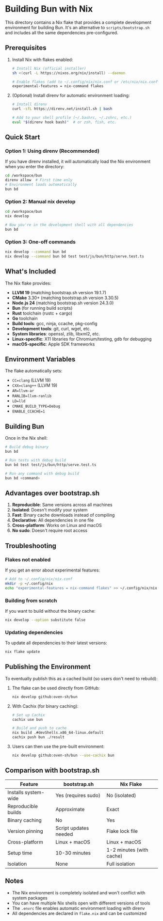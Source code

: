 # Building Bun with Nix

This directory contains a Nix flake that provides a complete development environment for building Bun. It's an alternative to `scripts/bootstrap.sh` and includes all the same dependencies pre-configured.

## Prerequisites

1. Install Nix with flakes enabled:
   ```bash
   # Install Nix (official installer)
   sh <(curl -L https://nixos.org/nix/install) --daemon

   # Enable flakes (add to ~/.config/nix/nix.conf or /etc/nix/nix.conf)
   experimental-features = nix-command flakes
   ```

2. (Optional) Install direnv for automatic environment loading:
   ```bash
   # Install direnv
   curl -sfL https://direnv.net/install.sh | bash

   # Add to your shell profile (~/.bashrc, ~/.zshrc, etc.)
   eval "$(direnv hook bash)"  # or zsh, fish, etc.
   ```

## Quick Start

### Option 1: Using direnv (Recommended)

If you have direnv installed, it will automatically load the Nix environment when you enter the directory:

```bash
cd /workspace/bun
direnv allow  # First time only
# Environment loads automatically
bun bd
```

### Option 2: Manual nix develop

```bash
cd /workspace/bun
nix develop

# Now you're in the development shell with all dependencies
bun bd
```

### Option 3: One-off commands

```bash
nix develop --command bun bd
nix develop --command bun bd test test/js/bun/http/serve.test.ts
```

## What's Included

The Nix flake provides:

- **LLVM 19** (matching bootstrap.sh version 19.1.7)
- **CMake** 3.30+ (matching bootstrap.sh version 3.30.5)
- **Node.js 24** (matching bootstrap.sh version 24.3.0)
- **Bun** (for running build scripts)
- **Rust** toolchain (rustc + cargo)
- **Go** toolchain
- **Build tools**: gcc, ninja, ccache, pkg-config
- **Development tools**: git, curl, wget, etc.
- **System libraries**: openssl, zlib, libxml2, etc.
- **Linux-specific**: X11 libraries for Chromium/testing, gdb for debugging
- **macOS-specific**: Apple SDK frameworks

## Environment Variables

The flake automatically sets:

- `CC=clang` (LLVM 19)
- `CXX=clang++` (LLVM 19)
- `AR=llvm-ar`
- `RANLIB=llvm-ranlib`
- `LD=lld`
- `CMAKE_BUILD_TYPE=Debug`
- `ENABLE_CCACHE=1`

## Building Bun

Once in the Nix shell:

```bash
# Build debug binary
bun bd

# Run tests with debug build
bun bd test test/js/bun/http/serve.test.ts

# Run any command with debug build
bun bd <command>
```

## Advantages over bootstrap.sh

1. **Reproducible**: Same versions across all machines
2. **Isolated**: Doesn't modify your system
3. **Fast**: Binary cache downloads instead of compiling
4. **Declarative**: All dependencies in one file
5. **Cross-platform**: Works on Linux and macOS
6. **No sudo**: Doesn't require root access

## Troubleshooting

### Flakes not enabled

If you get an error about experimental features:

```bash
# Add to ~/.config/nix/nix.conf
mkdir -p ~/.config/nix
echo "experimental-features = nix-command flakes" >> ~/.config/nix/nix.conf
```

### Building from scratch

If you want to build without the binary cache:

```bash
nix develop --option substitute false
```

### Updating dependencies

To update all dependencies to their latest versions:

```bash
nix flake update
```

## Publishing the Environment

To eventually publish this as a cached build (so users don't need to rebuild):

1. The flake can be used directly from GitHub:
   ```bash
   nix develop github:oven-sh/bun
   ```

2. With Cachix (for binary caching):
   ```bash
   # Set up Cachix
   cachix use bun

   # Build and push to cache
   nix build .#devShells.x86_64-linux.default
   cachix push bun ./result
   ```

3. Users can then use the pre-built environment:
   ```bash
   nix develop github:oven-sh/bun --use-cachix bun
   ```

## Comparison with bootstrap.sh

| Feature | bootstrap.sh | Nix Flake |
|---------|-------------|-----------|
| Installs system-wide | Yes (requires sudo) | No (isolated) |
| Reproducible builds | Approximate | Exact |
| Binary caching | No | Yes |
| Version pinning | Script updates needed | Flake lock file |
| Cross-platform | Linux + macOS | Linux + macOS |
| Setup time | 10-30 minutes | 1-2 minutes (with cache) |
| Isolation | None | Full isolation |

## Notes

- The Nix environment is completely isolated and won't conflict with system packages
- You can have multiple Nix shells open with different versions of tools
- The `.envrc` file enables automatic environment loading with direnv
- All dependencies are declared in `flake.nix` and can be customized
